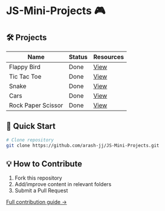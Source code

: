# JS-Mini-Projects 🎮

## 🛠️ Projects

| Name               | Status | Resources                            |
| ------------------ | ------ | ------------------------------------ |
| Flappy Bird        | Done   | [View](projects/Flappy-Bird)         |
| Tic Tac Toe        | Done   | [View](projects/Tic-Tac-Toe)         |
| Snake              | Done   | [View](projects/Snake)               |
| Cars               | Done   | [View](projects/Cars)                |
| Rock Paper Scissor | Done   | [View](projects/Rock-Paper-Scissors) |

## 🚀 Quick Start

```bash
# Clone repository
git clone https://github.com/arash-jj/JS-Mini-Projects.git
```

## 💡 How to Contribute

1. Fork this repository
2. Add/improve content in relevant folders
3. Submit a Pull Request

[Full contribution guide →](CONTRIBUTING.md)
